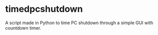 # timedpcshutdown
A script made in Python to time PC shutdown through a simple GUI with countdown timer.
